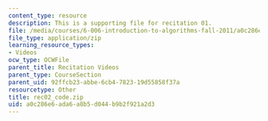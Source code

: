 ```yaml
---
content_type: resource
description: This is a supporting file for recitation 01.
file: /media/courses/6-006-introduction-to-algorithms-fall-2011/a0c286e6ada6a8b5d044b9b2f921a2d3_rec02_code.zip
file_type: application/zip
learning_resource_types:
- Videos
ocw_type: OCWFile
parent_title: Recitation Videos
parent_type: CourseSection
parent_uid: 92ffcb23-abbe-6cb4-7823-19d55858f37a
resourcetype: Other
title: rec02_code.zip
uid: a0c286e6-ada6-a8b5-d044-b9b2f921a2d3
---
```

